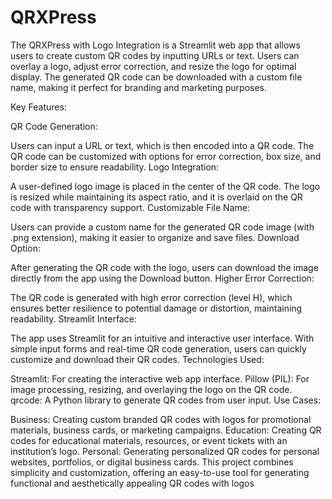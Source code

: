 # QRXPress
The QRXPress with Logo Integration is a Streamlit web app that allows users to create custom QR codes by inputting URLs or text. Users can overlay a logo, adjust error correction, and resize the logo for optimal display. The generated QR code can be downloaded with a custom file name, making it perfect for branding and marketing purposes.

Key Features:

QR Code Generation:

Users can input a URL or text, which is then encoded into a QR code.
The QR code can be customized with options for error correction, box size, and border size to ensure readability.
Logo Integration:

A user-defined logo image is placed in the center of the QR code.
The logo is resized while maintaining its aspect ratio, and it is overlaid on the QR code with transparency support.
Customizable File Name:

Users can provide a custom name for the generated QR code image (with .png extension), making it easier to organize and save files.
Download Option:

After generating the QR code with the logo, users can download the image directly from the app using the Download button.
Higher Error Correction:

The QR code is generated with high error correction (level H), which ensures better resilience to potential damage or distortion, maintaining readability.
Streamlit Interface:

The app uses Streamlit for an intuitive and interactive user interface. With simple input forms and real-time QR code generation, users can quickly customize and download their QR codes.
Technologies Used:

Streamlit: For creating the interactive web app interface.
Pillow (PIL): For image processing, resizing, and overlaying the logo on the QR code.
qrcode: A Python library to generate QR codes from user input.
Use Cases:

Business: Creating custom branded QR codes with logos for promotional materials, business cards, or marketing campaigns.
Education: Creating QR codes for educational materials, resources, or event tickets with an institution’s logo.
Personal: Generating personalized QR codes for personal websites, portfolios, or digital business cards.
This project combines simplicity and customization, offering an easy-to-use tool for generating functional and aesthetically appealing QR codes with logos
